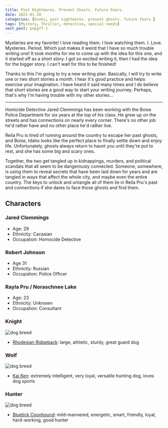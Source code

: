 ```yaml
---
title: Past Nightmares. Present Ghosts. Future Fears.
date: 2021-01-20
categories: [books, past nightmares. present ghosts. future fears.]
tags: [Mystery, Thriller, detective, special needs]
next_post: pnpgff-1
---
```

Mysteries are my favorite! I love reading them. I love watching them. I. Love. Mysteries. Period. Which just makes it weird that I have so much trouble writing one! It took months for me to come up with the idea for this one, and it started off as a short story. I got so excited writing it, then I had the idea for the bigger story. I can't wait for this to be finished!
<!-- more -->
Thanks to this I'm going to try a new writing plan. Basically, I will try to write one or two short stories a month. I hear it's good practice and helps exercise your imagination. I have heard it said many times and I do believe that short stories are a good way to start your writing journey. Perhaps, that's why I'm having trouble with my other stories...

---

Homicide Detective Jared Clemmings has been working with the Boise Police Department for six years at the top of his class. He grew up on the streets and has connections on nearly every corner. There's no other job he'd rather have and no other place he'd rather live.

Reila Pru is tired of running around the country to escape her past ghosts, and Boise, Idaho looks like the perfect place to finally settle down and enjoy life. Unfortunately, ghosts always return to haunt you until they're put to rest, and she has some big and scary ones.

Together, the two get tangled up in kidnappings, murders, and political scandals that all seem to be dangerously connected. Someone, somewhere, is using them to reveal secrets that have been laid down for years and are tangled in ways that affect the whole city, and maybe even the entire country. The keys to unlock and untangle all of them lie in Reila Pru's past and connections if she dares to face those ghosts and find them.

## Characters

### Jared Clemmings

* Age: 29
* Ethnicity: Cacasian
* Occupation: Homocide Detective

### Robert Johnson

* Age 31
* Ethnicity: Russian
* Occupation: Police Officer

### Rayla Pru / Noraschnee Lake

* Age: 23
* Ethnicity: Unknown
* Occupation: Consultant

### Knight

![dog breed](https://dogbreeds.wiki/uploads/r/rhodesian-ridgeback-photo-6.jpg)

* [Rhodesian Ridgeback](https://www.thesprucepets.com/breed-profile-rhodesian-ridgeback-1117992): large, athletic, sturdy, great guard dog  

### Wolf

![dog breed](https://38vtm736ybavjl8ghz51n2ed-wpengine.netdna-ssl.com/wp-content/uploads/2015/06/Kai-Ken.jpg)

* [Kai Ken](https://www.thesprucepets.com/kai-ken-full-profile-history-and-care-5114582): extremely intelligent, very loyal, versatile hunting dog, loves dog sports

### Hunter

![dog breed](http://cdn.greatdogsite.com/resources/photos/from_owners/Bluetick%20Coonhound-1231516985.jpg)

* [Bluetick Coonhound](https://www.thesprucepets.com/bluetick-coonhound-dog-breed-profile-1117911): mild-mannered, energetic, smart, friendly, loyal, hard-working, good hunter
